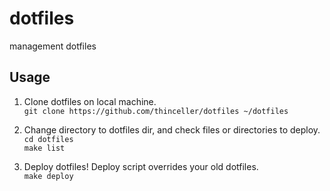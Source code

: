 # dotfiles

management dotfiles

## Usage
1. Clone dotfiles on local machine.  
`git clone https://github.com/thinceller/dotfiles ~/dotfiles`

2. Change directory to dotfiles dir, and check files or directories to deploy.  
`cd dotfiles`  
`make list`

3. Deploy dotfiles! Deploy script overrides your old dotfiles.  
`make deploy`
